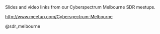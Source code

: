 Slides and video links from our Cyberspectrum Melbourne SDR meetups.

http://www.meetup.com/Cyberspectrum-Melbourne

@sdr_melbourne
